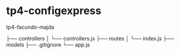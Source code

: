 # tp4-configexpress
tp4-facundo-majda

├── controllers
│   └── controllers.js
├── routes
│   └── index.js
├── models
├── .gitignore
└── app.js

